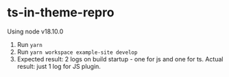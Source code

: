 # ts-in-theme-repro
Using node v18.10.0

1. Run `yarn`
2. Run `yarn workspace example-site develop`
3. Expected result: 2 logs on build startup - one for js and one for ts. Actual result: just 1 log for JS plugin.